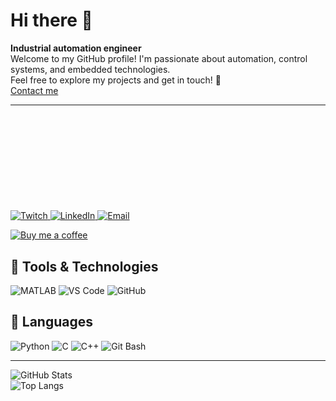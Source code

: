 # Hi there 👋
**Industrial automation engineer**  
Welcome to my GitHub profile! I'm passionate about automation, control systems, and embedded technologies.  
Feel free to explore my projects and get in touch! 🌱  
[Contact me](mailto:ozgaapawell@gmail.com)

___
<div style="background-color: #800080; border: 5px solid yellow; padding: 20px; animation: slideIn 2s ease-in-out;">
  <h3 style="color: white;">Prostokąt z fioletowym tłem i żółtą ramką!</h3>
  <p style="color: white;">Kolor tła to fioletowy, a ramka jest żółta. <strong>Animacja przyciąga wzrok!</strong></p>
</div>

<p align="left">
  <a href="https://www.twitch.tv/0zga">
    <img src="https://img.shields.io/badge/Twitch-%239146FF?style=for-the-badge&logo=twitch&logoColor=white" alt="Twitch" />
  </a>
  <a href="https://www.linkedin.com/in/paweł-ozga-903a7230a/">
    <img src="https://img.shields.io/badge/LinkedIn-%230077B5?style=for-the-badge&logo=linkedin&logoColor=white" alt="LinkedIn" />
  </a>
  <a href="mailto:ozgaapawell@gmail.com">
    <img src="https://img.shields.io/badge/Email-%23D14836?style=for-the-badge&logo=gmail&logoColor=white" alt="Email" />
  </a>
</p>

<a href="https://ko-fi.com/yourname">
  <img src="https://ko-fi.com/img/githubbutton_sm.svg" alt="Buy me a coffee" />
</a>

## 🔧 Tools & Technologies
![MATLAB](https://img.shields.io/badge/MATLAB-0076A8?style=for-the-badge&logo=mathworks&logoColor=white)   ![VS Code](https://img.shields.io/badge/VS%20Code-007ACC?style=for-the-badge&logo=visual-studio-code&logoColor=white)   ![GitHub](https://img.shields.io/badge/GitHub-181717?style=for-the-badge&logo=github&logoColor=white)

## 🔧 Languages
![Python](https://img.shields.io/badge/Python-3670A0?style=for-the-badge&logo=python&logoColor=ffdd54)   ![C](https://img.shields.io/badge/C-00599C?style=for-the-badge&logo=c&logoColor=white)   ![C++](https://img.shields.io/badge/C++-00599C?style=for-the-badge&logo=cplusplus&logoColor=white)   ![Git Bash](https://img.shields.io/badge/Git_Bash-0E1111?style=for-the-badge&logo=git&logoColor=white)

---

![GitHub Stats](https://github-readme-stats.vercel.app/api?username=0ZGAnetwork&show_icons=true&theme=transparent)  
![Top Langs](https://github-readme-stats.vercel.app/api/top-langs/?username=0ZGAnetwork&layout=compact&theme=transparent)

<style>
  @keyframes slideIn {
    from {
      transform: translateX(-100%);
      opacity: 0;
    }
    to {
      transform: translateX(0);
      opacity: 1;
    }
  }
</style>
